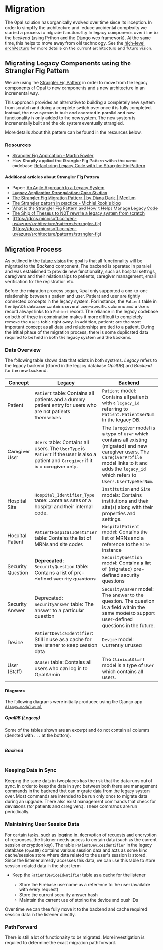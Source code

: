 # Migration

The Opal solution has organically evolved over time since its inception.
In order to simplify the architecture and reduce accidental complexity we started a process to migrate functionality in legacy components over time to the _backend_ (using Python and the Django web framework).
At the same time, this helps to move away from old technology.
See the [high-level architecture](architecture.md#high-level-architecture) for more details on the current architecture and future vision.

## Migrating Legacy Components using the Strangler Fig Pattern

We are using the [Strangler Fig Pattern](https://martinfowler.com/bliki/StranglerFigApplication.html) in order to move from the legacy components of Opal to new components and a new architecture in an incremental way.

This approach provides an alternative to building a completely new system from scratch and doing a complete switch over once it is fully completed.
Instead, the new system is built and operated in parallel and new functionality is only added to the new system.
The new system is incrementally built and the old system eventually strangled.

More details about this pattern can be found in the resources below.

### Resources

* [Strangler Fig Application - Martin Fowler](https://martinfowler.com/bliki/StranglerFigApplication.html)
* How Shopify applied the Strangler Fig Pattern within the same codebase: [Refactoring Legacy Code with the Strangler Fig Pattern](https://shopify.engineering/refactoring-legacy-code-strangler-fig-pattern)

#### Additional articles about Strangler Fig Pattern

* Paper: [An Agile Approach to a Legacy System](http://cdn.pols.co.uk/papers/agile-approach-to-legacy-systems.pdf)
* [Legacy Application Strangulation: Case Studies](https://paulhammant.com/2013/07/14/legacy-application-strangulation-case-studies/)
* [The Strangler Fig Migration Pattern | by Diana Darie | Medium](https://dianadarie.medium.com/the-strangler-fig-migration-pattern-2e20a7350511)
* [The Strangler pattern in practice - Michiel Rook's blog](https://www.michielrook.nl/2016/11/strangler-pattern-practice/)
* [What is the Strangler Fig Pattern and How it Helps Manage Legacy Code](https://www.freecodecamp.org/news/what-is-the-strangler-pattern-in-software-development/)
* [The Ship of Theseus to NOT rewrite a legacy system from scratch](https://understandlegacycode.com/blog/ship-of-theseus-avoid-rewrite-legacy-system/)
* [https://docs.microsoft.com/en-us/azure/architecture/patterns/strangler-fig](https://docs.microsoft.com/en-us/azure/architecture/patterns/strangler-fig)

## Migration Process

As outlined in the [future vision](architecture.md#future-vision) the goal is that all functionality will be migrated to the _Backend_ component.
The backend is operated in parallel and was established to provide new functionality, such as hospital settings, caregivers and their relationships to patients, caregiver management, email verification for the registration etc.

Before the migration process began, Opal only supported a one-to-one relationship between a patient and user.
Patient and user are tightly connected concepts in the legacy system.
For instance, the `Patient` table in the `OpalDB` database contains several user-specific columns and a `Users` record always links to a `Patient` record.
The reliance in the legacy codebase on both of these in combination makes it more difficult to completely remove the `Users` table right away.
In addition, patients are the most important concept as all data and relationships are tied to a patient.
During the initial phase of the migration process, there is some duplicated data required to be held in both the legacy system and the backend.

### Data Overview

The following table shows data that exists in both systems.
_Legacy_ refers to the legacy backend (stored in the legacy database _OpalDB_) and _Backend_ for the new backend.

| Concept     | Legacy            | Backend                               |
| ----------- | ----------------- | ------------------------------------- |
| Patient     | `Patient` table: Contains all patients and a dummy patient entry for users who are not patients themselves. | `Patient` model: Contains all patients with a `legacy_id` referring to `Patient.PatientSerNum` in the legacy DB. |
| Caregiver User | `Users` table: Contains all users. The `UserType` is `Patient` if the user is also a patient and `Caregiver` if it is a caregiver only. | The `Caregiver` model is a type of `User` which contains all existing (migrated) and new caregiver users. The `CaregiverProfile` model links to it and adds the `legacy_id` which refers to `Users.UserTypeSerNum`. |
| Hospital Site | `Hospital_Identifier_Type` table: Contains sites of a hospital and their internal code. | `Institution` and `Site` models: Contains institutions and their site(s) along with their properties and settings. |
| Hospital Patient | `PatientHospitalIdentifier` table: Contains the list of MRNs and site codes | `HospitalPatient` model: Contains the list of MRNs and a reference to the `Site` instance |
| Security Question | **Deprecated**: `SecurityQuestion` table: Contains a list of pre-defined security questions | `SecurityQuestion` model: Contains a list of (migrated) pre-defined security questions |
| Security Answer | Deprecated: `SecurityAnswer` table: The answer to a particular question | `SecurityAnswer` model: The answer to the question. The question is a field within the same model to support user-defined questions in the future. |
| Device | `PatientDeviceIdentifier`: Still in use as a cache for the listener to keep session data | `Device` model: Currently unused |
| User (Staff) | `OAUser` table: Contains all users who can log in to OpalAdmin | The `ClinicalStaff` model is a type of `User` which contains all users. |

#### Diagrams

The following diagrams were initially produced using the Django app [`django-model2puml`](https://github.com/sen-den/django-model2puml).

##### OpalDB (Legacy)

Some of the tables shown are an excerpt and do not contain all columns (denoted with `...` at the bottom).

```plantuml source="docs/development/architecture/diagrams/migration/userdata_legacy.puml"
```

##### Backend

```plantuml source="docs/development/architecture/diagrams/migration/userdata_backend.puml"
```

### Keeping Data in Sync

Keeping the same data in two places has the risk that the data runs out of sync.
In order to keep the data in sync between both there are management commands in the backend that can migrate data from the legacy system over.
Most commands are intended to be run only once to migrate data during an upgrade.
There also exist management commands that check for deviations (for patients and caregivers).
These commands are run periodically.

### Maintaining User Session Data

For certain tasks, such as logging in, decryption of requests and encryption of responses, the listener needs access to certain data (such as the current session encryption key).
The table `PatientDeviceIdentifier` in the legacy database (`OpalDB`) contains various session data and acts as some kind cache/session store where data related to the user's session is stored.
Since the listener already accesses this data, we can use this table to store session-related data in the short term.

* Keep the `PatientDeviceIdentifier` table as a cache for the listener

    * Store the Firebase username as a reference to the user (available with every request)
    * Store the current security answer hash
    * Maintain the current use of storing the device and push IDs

Over time we can then fully move it to the backend and cache required session data in the listener directly.

### Path Forward

There is still a lot of functionality to be migrated.
More investigation is required to determine the exact migration path forward.
